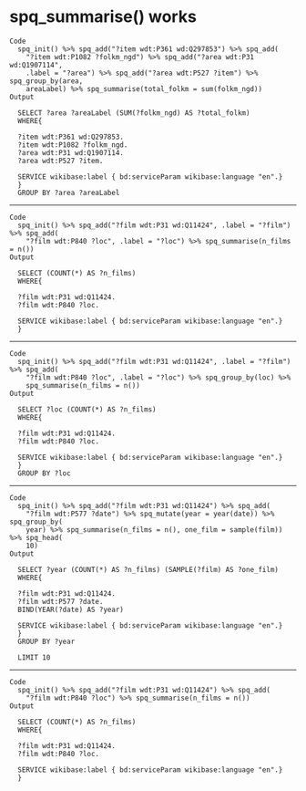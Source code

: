 # spq_summarise() works

    Code
      spq_init() %>% spq_add("?item wdt:P361 wd:Q297853") %>% spq_add(
        "?item wdt:P1082 ?folkm_ngd") %>% spq_add("?area wdt:P31 wd:Q1907114",
        .label = "?area") %>% spq_add("?area wdt:P527 ?item") %>% spq_group_by(area,
        areaLabel) %>% spq_summarise(total_folkm = sum(folkm_ngd))
    Output
      
      SELECT ?area ?areaLabel (SUM(?folkm_ngd) AS ?total_folkm)
      WHERE{
      
      ?item wdt:P361 wd:Q297853.
      ?item wdt:P1082 ?folkm_ngd.
      ?area wdt:P31 wd:Q1907114.
      ?area wdt:P527 ?item.
      
      SERVICE wikibase:label { bd:serviceParam wikibase:language "en".}
      }
      GROUP BY ?area ?areaLabel
      

---

    Code
      spq_init() %>% spq_add("?film wdt:P31 wd:Q11424", .label = "?film") %>% spq_add(
        "?film wdt:P840 ?loc", .label = "?loc") %>% spq_summarise(n_films = n())
    Output
      
      SELECT (COUNT(*) AS ?n_films)
      WHERE{
      
      ?film wdt:P31 wd:Q11424.
      ?film wdt:P840 ?loc.
      
      SERVICE wikibase:label { bd:serviceParam wikibase:language "en".}
      }
      

---

    Code
      spq_init() %>% spq_add("?film wdt:P31 wd:Q11424", .label = "?film") %>% spq_add(
        "?film wdt:P840 ?loc", .label = "?loc") %>% spq_group_by(loc) %>%
        spq_summarise(n_films = n())
    Output
      
      SELECT ?loc (COUNT(*) AS ?n_films)
      WHERE{
      
      ?film wdt:P31 wd:Q11424.
      ?film wdt:P840 ?loc.
      
      SERVICE wikibase:label { bd:serviceParam wikibase:language "en".}
      }
      GROUP BY ?loc
      

---

    Code
      spq_init() %>% spq_add("?film wdt:P31 wd:Q11424") %>% spq_add(
        "?film wdt:P577 ?date") %>% spq_mutate(year = year(date)) %>% spq_group_by(
        year) %>% spq_summarise(n_films = n(), one_film = sample(film)) %>% spq_head(
        10)
    Output
      
      SELECT ?year (COUNT(*) AS ?n_films) (SAMPLE(?film) AS ?one_film)
      WHERE{
      
      ?film wdt:P31 wd:Q11424.
      ?film wdt:P577 ?date.
      BIND(YEAR(?date) AS ?year)
      
      SERVICE wikibase:label { bd:serviceParam wikibase:language "en".}
      }
      GROUP BY ?year
      
      LIMIT 10

---

    Code
      spq_init() %>% spq_add("?film wdt:P31 wd:Q11424") %>% spq_add(
        "?film wdt:P840 ?loc") %>% spq_summarise(n_films = n())
    Output
      
      SELECT (COUNT(*) AS ?n_films)
      WHERE{
      
      ?film wdt:P31 wd:Q11424.
      ?film wdt:P840 ?loc.
      
      SERVICE wikibase:label { bd:serviceParam wikibase:language "en".}
      }
      

